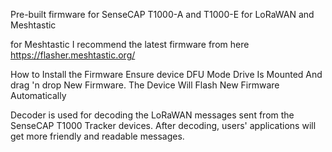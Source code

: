 Pre-built firmware for SenseCAP T1000-A and T1000-E for LoRaWAN and Meshtastic

for Meshtastic I recommend the latest firmware from here https://flasher.meshtastic.org/

How to Install the Firmware
Ensure device DFU Mode Drive Is Mounted And drag 'n drop New Firmware. The Device Will Flash New Firmware Automatically 

Decoder is used for decoding the LoRaWAN messages sent from the SenseCAP T1000 Tracker devices. After decoding, users' applications will get more friendly and readable messages.
